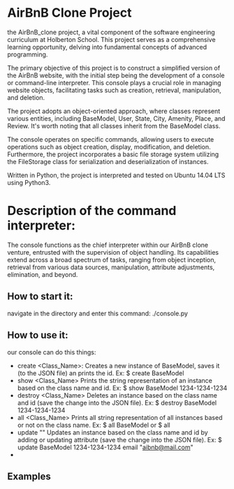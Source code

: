 # AirBnB Clone Project
 the AirBnB_clone project, a vital component of the software engineering curriculum at Holberton School. This project serves as a comprehensive learning opportunity, delving into fundamental concepts of advanced programming.

 The primary objective of this project is to construct a simplified version of the AirBnB website, with the initial step being the development of a console or command-line interpreter. This console plays a crucial role in managing website objects, facilitating tasks such as creation, retrieval, manipulation, and deletion.

 The project adopts an object-oriented approach, where classes represent various entities, including BaseModel, User, State, City, Amenity, Place, and Review. It's worth noting that all classes inherit from the BaseModel class.

 The console operates on specific commands, allowing users to execute operations such as object creation, display, modification, and deletion. Furthermore, the project incorporates a basic file storage system utilizing the FileStorage class for serialization and deserialization of instances.

 Written in Python, the project is interpreted and tested on Ubuntu 14.04 LTS using Python3.

# Description of the command interpreter:
 The console functions as the chief interpreter within our AirBnB clone venture, entrusted with the supervision of object handling. Its capabilities extend across a broad spectrum of tasks, ranging from object inception, retrieval from various data sources, manipulation, attribute adjustments, elimination, and beyond.

## How to start it:
 navigate in the directory and enter this command: ./console.py
## How to use it:
 our console can do this things:
 - create <Class_Name>: Creates a new instance of BaseModel, saves it (to the JSON file) an
 prints the id. Ex: $ create BaseModel
 - show <Class_Name> <id> Prints the string representation of an instance based on the class name and id. Ex: $ show BaseModel 1234-1234-1234
 - destroy <Class_Name> <id> Deletes an instance based on the class name and id (save the change into the JSON file). Ex: $ destroy BaseModel 1234-1234-1234
 - all <Class_Name> Prints all string representation of all instances based or not on the class name. Ex: $ all BaseModel or $ all
 - update <class name> <id> <attribute name> "<attribute value>" Updates an instance based on the class name and id by adding or updating attribute (save the change into the JSON file). Ex: $ update BaseModel 1234-1234-1234 email "aibnb@mail.com"
 - 
## Examples
